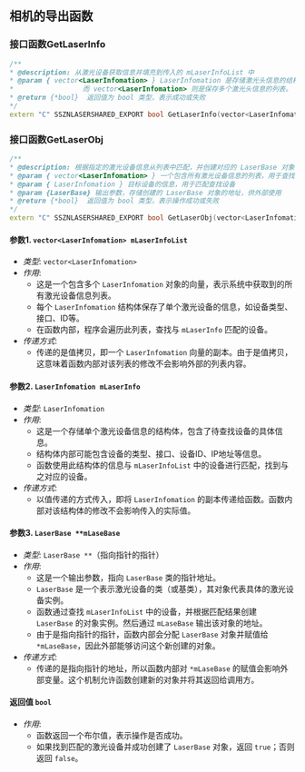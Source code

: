 ## 相机的导出函数

### 接口函数GetLaserInfo

```cpp
/**
* @description: 从激光设备获取信息并填充到传入的 mLaserInfoList 中
* @param { vector<LaserInfomation> } LaserInfomation 是存储激光头信息的结构体
*                 而 vector<LaserInfomation> 则是保存多个激光头信息的列表。
* @return {*bool}  返回值为 bool 类型，表示成功或失败
*/
extern "C" SSZNLASERSHARED_EXPORT bool GetLaserInfo(vector<LaserInfomation> *mLaserInfoList);
```

### 接口函数GetLaserObj

```cpp
/**
* @description: 根据指定的激光设备信息从列表中匹配，并创建对应的 LaserBase 对象
* @param { vector<LaserInfomation> } 一个包含所有激光设备信息的列表，用于查找特定设备
* @param { LaserInfomation } 目标设备的信息，用于匹配查找设备
* @param {LaserBase} 输出参数，存储创建的 LaserBase 对象的地址，供外部使用
* @return {*bool}  返回值为 bool 类型，表示操作成功或失败
*/
extern "C" SSZNLASERSHARED_EXPORT bool GetLaserObj(vector<LaserInfomation> mLaserInfoList, LaserInfomation mLaserInfo, LaserBase **mLaseBase);
```

#### 参数1. `vector<LaserInfomation> mLaserInfoList`
- *类型*: `vector<LaserInfomation>`
- *作用*: 
  - 这是一个包含多个 `LaserInfomation` 对象的向量，表示系统中获取到的所有激光设备信息列表。
  - 每个 `LaserInfomation` 结构体保存了单个激光设备的信息，如设备类型、接口、ID等。
  - 在函数内部，程序会遍历此列表，查找与 `mLaserInfo` 匹配的设备。
- *传递方式*: 
  - 传递的是值拷贝，即一个 `LaserInfomation` 向量的副本。由于是值拷贝，这意味着函数内部对该列表的修改不会影响外部的列表内容。

#### 参数2. `LaserInfomation mLaserInfo`
- *类型*: `LaserInfomation`
- *作用*: 
  - 这是一个存储单个激光设备信息的结构体，包含了待查找设备的具体信息。
  - 结构体内部可能包含设备的类型、接口、设备ID、IP地址等信息。
  - 函数使用此结构体的信息与 `mLaserInfoList` 中的设备进行匹配，找到与之对应的设备。
- *传递方式*: 
  - 以值传递的方式传入，即将 `LaserInfomation` 的副本传递给函数。函数内部对该结构体的修改不会影响传入的实际值。

#### 参数3. `LaserBase **mLaseBase`
- *类型*: `LaserBase **`（指向指针的指针）
- *作用*: 
  - 这是一个输出参数，指向 `LaserBase` 类的指针地址。
  - `LaserBase` 是一个表示激光设备的类（或基类），其对象代表具体的激光设备实例。
  - 函数通过查找 `mLaserInfoList` 中的设备，并根据匹配结果创建 `LaserBase` 的对象实例。然后通过 `mLaseBase` 输出该对象的地址。
  - 由于是指向指针的指针，函数内部会分配 `LaserBase` 对象并赋值给 `*mLaseBase`，因此外部能够访问这个新创建的对象。
- *传递方式*: 
  - 传递的是指向指针的地址，所以函数内部对 `*mLaseBase` 的赋值会影响外部变量。这个机制允许函数创建新的对象并将其返回给调用方。

#### 返回值 `bool`
- *作用*: 
  - 函数返回一个布尔值，表示操作是否成功。
  - 如果找到匹配的激光设备并成功创建了 `LaserBase` 对象，返回 `true`；否则返回 `false`。

